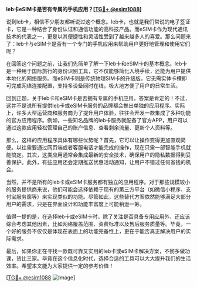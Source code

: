 **leb卡eSIM卡是否有专属的手机应用？[[TG💪+ @esim1088](https://t.me/s/esim1088)]**

说到leb卡，相信不少朋友都听说过这个概念。leb卡，也就是我们常说的电子签证卡，它是一种结合了身份认证和通信功能的高科技产品。而eSIM卡作为现代通讯技术的代表之一，更是以其便捷性和灵活性受到了越来越多人的喜爱。那么问题来了：leb卡与eSIM卡是否有一个专门的手机应用来帮助用户更好地管理和使用它们呢？

在回答这个问题之前，让我们先简单了解一下leb卡和eSIM卡的基本概念。leb卡是一种用于国际旅行的身份识别工具，它不仅能够简化入境手续，还能为用户提供本地化的网络服务。而eSIM卡则是传统物理SIM卡的升级版，它无需实体卡槽即可完成网络连接配置，支持多设备同时在线，极大地方便了用户的日常生活。

回到正题，关于leb卡和eSIM卡是否拥有专属的手机应用，答案是肯定的！不过，这并不是说所有提供leb卡或eSIM卡服务的品牌都会推出单独的应用程序。实际上，许多大型运营商和服务商为了提升用户体验，往往会开发一款集成了多种功能的官方应用程序。例如，一些知名品牌的leb卡服务就配备了官方APP，用户可以通过这款应用轻松管理自己的账户信息、查看剩余流量、更新个人资料等。

那么，这样的应用程序具体有哪些优势呢？首先，它可以让操作变得更加直观简便。以往需要通过网页端或者客服电话才能完成的操作，现在只需一部智能手机就能搞定。其次，这类应用通常会集成最新的安全技术，确保用户的隐私数据得到妥善保护。此外，有些应用还会定期推送优惠活动通知，让用户不错过任何省钱的机会。

当然，并不是所有的leb卡或eSIM卡服务都有独立的应用程序。对于那些规模较小的服务提供商来说，他们可能会选择依赖于现有的第三方平台（如微信小程序、支付宝服务窗等）来实现类似的功能。尽管如此，这些替代方案依然能够满足大部分用户的需求，只是在界面设计和功能丰富度上可能稍逊一筹。

值得一提的是，在选择leb卡或eSIM卡时，除了关注是否具备专用应用外，还应该综合考虑其他因素，比如网络覆盖范围、资费标准以及售后服务质量等。毕竟，一个好的服务不仅仅是体现在表面上的功能完备性上，更在于能否真正解决用户的实际需求。

最后，如果你正在寻找一款既可靠又实用的leb卡或eSIM卡解决方案，不妨多做功课，货比三家。毕竟在这个信息化时代，选择合适的工具可以大大提升我们的生活效率。希望本文能为大家提供一定的参考价值！

[[TG💪+ @esim1088](https://t.me/s/esim1088) ![Image](https://i.postimg.cc/4NQfJmqS/Snipaste-2025-05-13-00-14-12.png)]